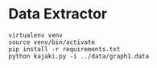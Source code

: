 # Data Extractor

    virtualenv venv
    source venv/bin/activate
    pip install -r requirements.txt
    python kajaki.py -i ../data/graph1.data